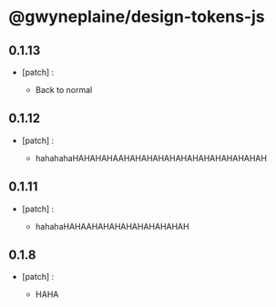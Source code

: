 # @gwyneplaine/design-tokens-js

## 0.1.13
- [patch] :

  - Back to normal

## 0.1.12
- [patch] :

  - hahahahaHAHAHAHAAHAHAHAHAHAHAHAHAHAHAHAHAH

## 0.1.11
- [patch] :

  - hahahaHAHAAHAHAHAHAHAHAHAHAH

## 0.1.8
- [patch] :

  - HAHA
